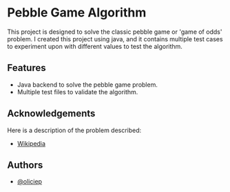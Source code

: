 # Pebble Game Algorithm

This project is designed to solve the classic pebble game or 'game of odds' problem. I created this project using java, and it contains multiple test cases to experiment upon with different values to test the algorithm. 


## Features

- Java backend to solve the pebble game problem.
- Multiple test files to validate the algorithm.


## Acknowledgements
Here is a description of the problem described:
 - [Wikipedia](https://en.wikipedia.org/wiki/Pebble_game)


## Authors

- [@oliciep](https://www.github.com/oliciep)

